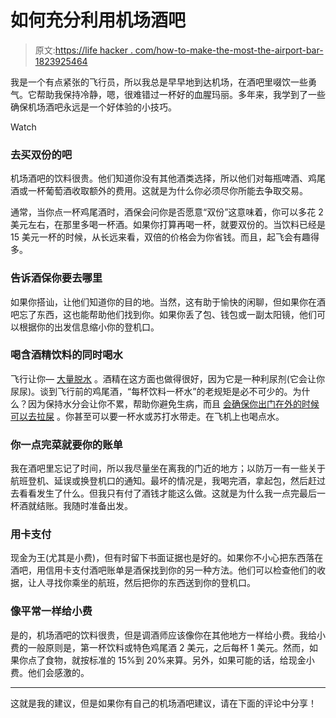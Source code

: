 # 如何充分利用机场酒吧

> 原文:[https://life hacker . com/how-to-make-the-most-the-airport-bar-1823925464](https://lifehacker.com/how-to-make-the-most-of-airport-bars-1823925464)

我是一个有点紧张的飞行员，所以我总是早早地到达机场，在酒吧里啜饮一些勇气。它帮助我保持冷静，嗯，很难错过一杯好的血腥玛丽。多年来，我学到了一些确保机场酒吧永远是一个好体验的小技巧。

Watch

### 去买双份的吧

机场酒吧的饮料很贵。他们知道你没有其他酒类选择，所以他们对每瓶啤酒、鸡尾酒或一杯葡萄酒收取额外的费用。这就是为什么你必须尽你所能去争取交易。

通常，当你点一杯鸡尾酒时，酒保会问你是否愿意“双份”这意味着，你可以多花 2 美元左右，在那里多喝一杯酒。如果你打算再喝一杯，就要双份的。当饮料已经是 15 美元一杯的时候，从长远来看，双倍的价格会为你省钱。而且，起飞会有趣得多。

### 告诉酒保你要去哪里

如果你搭讪，让他们知道你的目的地。当然，这有助于愉快的闲聊，但如果你在酒吧忘了东西，这也能帮助他们找到你。如果你丢了包、钱包或一副太阳镜，他们可以根据你的出发信息缩小你的登机口。

### 喝含酒精饮料的同时喝水

飞行让你— [大量脱水](https://lifehacker.com/how-to-keep-properly-hydrated-on-a-long-flight-1818728808) 。酒精在这方面也做得很好，因为它是一种利尿剂(它会让你尿尿)。谈到飞行前的鸡尾酒，“每杯饮料一杯水”的老规矩是必不可少的。为什么？因为保持水分会让你不累，帮助你避免生病，而且 [会确保你出门在外的时候可以去拉屎](https://lifehacker.com/how-to-poop-when-you-re-traveling-1823690140) 。你甚至可以要一杯水或苏打水带走。在飞机上也喝点水。

### 你一点完菜就要你的账单

我在酒吧里忘记了时间，所以我尽量坐在离我的门近的地方；以防万一有一些关于航班登机、延误或换登机口的通知。最坏的情况是，我喝完酒，拿起包，然后赶过去看看发生了什么。但我只有付了酒钱才能这么做。这就是为什么我一点完最后一杯酒就结账。我随时准备出发。

### 用卡支付

现金为王(尤其是小费)，但有时留下书面证据也是好的。如果你不小心把东西落在酒吧，用信用卡支付酒吧账单是酒保找到你的另一种方法。他们可以检查他们的收据，让人寻找你乘坐的航班，然后把你的东西送到你的登机口。

### 像平常一样给小费

是的，机场酒吧的饮料很贵，但是调酒师应该像你在其他地方一样给小费。我给小费的一般原则是，第一杯饮料或特色鸡尾酒 2 美元，之后每杯 1 美元。然而，如果你点了食物，就按标准的 15%到 20%来算。另外，如果可能的话，给现金小费。他们会感激的。

* * *

这就是我的建议，但是如果你有自己的机场酒吧建议，请在下面的评论中分享！